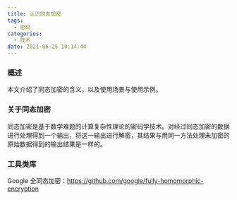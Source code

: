 ```yaml
---
title: 认识同态加密
tags:
  - 密码
categories:
  - 技术
date: 2021-06-25 10:14:44
---
```


### 概述

本文介绍了同态加密的含义，以及使用场景与使用示例。



### 关于同态加密

同态加密是基于数学难题的计算复杂性理论的密码学技术。对经过同态加密的数据进行处理得到一个输出，将这一输出进行解密，其结果与用同一方法处理未加密的原始数据得到的输出结果是一样的。

<!-- more -->



### 工具类库

Google 全同态加密：<https://github.com/google/fully-homomorphic-encryption> 
